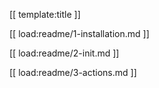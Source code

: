 [[ template:title ]]

[[ load:readme/1-installation.md ]] 

[[ load:readme/2-init.md ]]

[[ load:readme/3-actions.md ]]